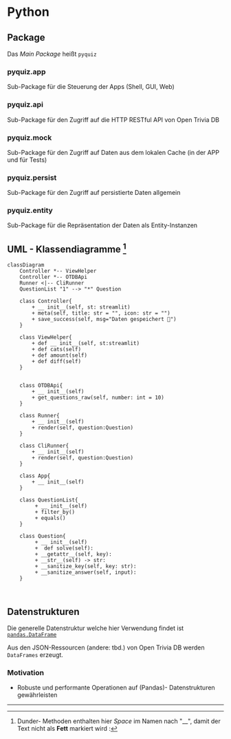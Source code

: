 # Python 

## Package

Das <var>Main Package</var> heißt ```pyquiz```

### pyquiz.app

Sub-Package für die Steuerung der Apps (Shell, GUI, Web)


### pyquiz.api

Sub-Package für den Zugriff auf die HTTP RESTful API von Open Trivia DB



### pyquiz.mock

Sub-Package für den Zugriff auf Daten aus dem lokalen Cache (in der APP und für Tests)


### pyquiz.persist

Sub-Package für den Zugriff auf persistierte Daten allgemein


### pyquiz.entity

Sub-Package für die Repräsentation der Daten als Entity-Instanzen



## UML - Klassendiagramme [^1]

```mermaid
classDiagram
    Controller *-- ViewHelper
    Controller *-- OTDBApi
    Runner <|-- CliRunner
    QuestionList "1" --> "*" Question

    class Controller{
        + __ init__(self, st: streamlit)
        + meta(self, title: str = "", icon: str = "")
        + save_success(self, msg="Daten gespeichert 💾")
    }

    class ViewHelper{
        + def __ init__(self, st:streamlit)
        + def cats(self)
        + def amount(self)
        + def diff(self)
    }


    class OTDBApi{
        + __ init__(self)
        + get_questions_raw(self, number: int = 10)
    }
 
    class Runner{
        + __ init__(self)
        + render(self, question:Question)
    }

    class CliRunner{
        + __ init__(self)
        + render(self, question:Question)
    }

    class App{
        + __ init__(self)
    }

    class QuestionList{
         + __ init__(self)
         + filter_by()
         + equals()
    }

    class Question{
         + __ init__(self)
         +  def solve(self):
         + __getattr__(self, key):
         + __str__(self) -> str:
         + __sanitize_key(self, key: str):
         + __sanitize_answer(self, input):
    }

    
```
## Datenstrukturen

Die generelle Datenstruktur welche hier Verwendung findet ist [```pandas.DataFrame```](https://pandas.pydata.org/docs/reference/api/pandas.DataFrame.html)

Aus den JSON-Ressourcen (andere: tbd.) von Open Trivia DB werden ```DataFrames``` erzeugt.

### Motivation

- Robuste und performante Operationen auf (Pandas)- Datenstrukturen gewährleisten



--- 
[^1]: Dunder- Methoden enthalten hier <var>Space</var> im Namen nach "__", damit der Text nicht als __Fett__ markiert wird : 